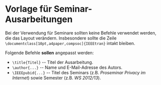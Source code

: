 Vorlage für Seminar-Ausarbeitungen
==================================

Bei der Verwendung für Seminare sollten keine Befehle verwendet werden, die das Layout verändern. Insbesondere sollte die Zeile `\documentclass[10pt,a4paper,compsoc]{IEEEtran}` intakt bleiben.

Folgende Befehle **sollen** angepasst werden:

* `\title{Titel}` -- Titel der Ausarbeitung.
* `\author{...}` -- Name und E-Mail-Adresse des Autors.
* `\IEEEpubid{...}` -- Titel des Seminars (z.B. *Proseminar Privacy im Internet*) sowie Semester (z.B. *WS 2012/13*).
